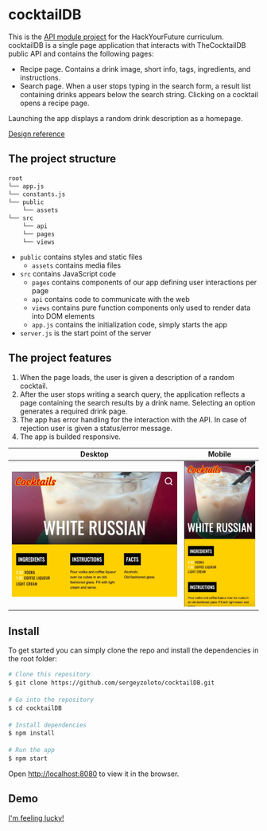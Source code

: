 # cocktailDB

This is the [API module project](https://github.com/HackYourFuture/UsingAPIs/tree/main/Week3) for the HackYourFuture curriculum. cocktailDB is a single page application that interacts with TheCocktailDB public API and contains the following pages:

- Recipe page. Contains a drink image, short info, tags, ingredients, and instructions.
- Search page. When a user stops typing in the search form, a result list containing drinks appears below the search string. Clicking on a cocktail opens a recipe page.

Launching the app displays a random drink description as a homepage.

[Design reference](https://www.kahlua.com/en-us/drinks/)

## The project structure

```text
root
└── app.js
└── constants.js
└── public
    └── assets
└── src
    └── api
    └── pages
    └── views
```

- `public` contains styles and static files
  - `assets` contains media files
- `src` contains JavaScript code
  - `pages` contains components of our app defining user interactions per page
  - `api` contains code to communicate with the web
  - `views` contains pure function components only used to render data into DOM elements
  - `app.js` contains the initialization code, simply starts the app
- `server.js` is the start point of the server

## The project features

1. When the page loads, the user is given a description of a random cocktail.
2. After the user stops writing a search query, the application reflects a page containing the search results by a drink name. Selecting an option generates a required drink page.
3. The app has error handling for the interaction with the API. In case of rejection user is given a status/error message.
4. The app is builded responsive.

|  Desktop            |  Mobile |
|---------------------|----------------------|
|![Welcome Page](repo/welcome.jpg) | ![Mobile Version](repo/mobile.jpg) |

## Install

To get started you can simply clone the repo and install the dependencies in the root folder:

```bash
# Clone this repository
$ git clone https://github.com/sergeyzoloto/cocktailDB.git

# Go into the repository
$ cd cocktailDB

# Install dependencies
$ npm install

# Run the app
$ npm start
```

Open [http://localhost:8080](http://localhost:8080) to view it in the browser.

## Demo

[I'm feeling lucky!](https://sergeyzoloto.github.io/cocktailDB/)

